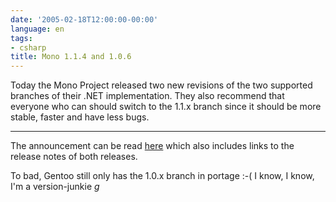 ```yaml
---
date: '2005-02-18T12:00:00-00:00'
language: en
tags:
- csharp
title: Mono 1.1.4 and 1.0.6
---
```



Today the Mono Project released two new revisions of the two supported branches of their .NET implementation. They also recommend that everyone who can should switch to the 1.1.x branch since it should be more stable, faster and have less bugs. 

-------------------------------



The announcement can be read <a href="http://www.mono-project.com/news/index.html2-2f17-2f2005-202-3a00-3a00-20PM">here</a> which also includes links to the release notes of both releases.



To bad, Gentoo still only has the 1.0.x branch in portage :-( I know, I know, I'm a version-junkie *g*